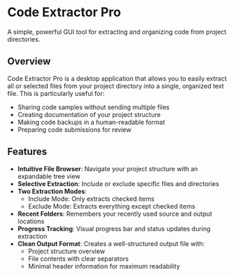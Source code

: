 # Code Extractor Pro

A simple, powerful GUI tool for extracting and organizing code from project directories.

## Overview

Code Extractor Pro is a desktop application that allows you to easily extract all or selected files from your project directory into a single, organized text file. This is particularly useful for:

- Sharing code samples without sending multiple files
- Creating documentation of your project structure
- Making code backups in a human-readable format
- Preparing code submissions for review

## Features

- **Intuitive File Browser**: Navigate your project structure with an expandable tree view
- **Selective Extraction**: Include or exclude specific files and directories
- **Two Extraction Modes**:
  - Include Mode: Only extracts checked items
  - Exclude Mode: Extracts everything except checked items
- **Recent Folders**: Remembers your recently used source and output locations
- **Progress Tracking**: Visual progress bar and status updates during extraction
- **Clean Output Format**: Creates a well-structured output file with:
  - Project structure overview
  - File contents with clear separators
  - Minimal header information for maximum readability
